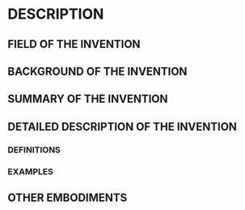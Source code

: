 # DESCRIPTION

## FIELD OF THE INVENTION

## BACKGROUND OF THE INVENTION

## SUMMARY OF THE INVENTION

## DETAILED DESCRIPTION OF THE INVENTION

### DEFINITIONS

### EXAMPLES

## OTHER EMBODIMENTS

